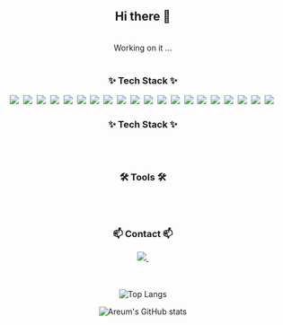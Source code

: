 <h2 align="center">Hi there 👋</h2>

<br>
<div align="center">
  Working on it ...  
</div>

<!--
**areumsim/areumsim** is a ✨ _special_ ✨ repository because its `README.md` (this file) appears on your GitHub profile.
-->

<!--
**areumsim/areumsim** is a ✨ _special_ ✨ repository because its `README.md` (this file) appears on your GitHub profile.

Here are some ideas to get you started:

- 🔭 I’m currently working on ...
- 🌱 I’m currently learning ...
- 👯 I’m looking to collaborate on ...
- 🤔 I’m looking for help with ...
- 💬 Ask me about ...
- 📫 How to reach me: ...
- 😄 Pronouns: ...
- ⚡ Fun fact: ...

[![Areum's GitHub stats](https://github-readme-stats.vercel.app/api?username=areumsim)](https://github.com/anuraghazra/github-readme-stats)
![Areum's GitHub stats](https://github-readme-stats.vercel.app/api?username=areumsim&show_icons=true&theme=radical)
-->

<br>
<h3 align="center">✨ Tech Stack ✨</h3>
<p align="center">
  <!-- Languages -->
  <img src="https://img.shields.io/badge/Python-3776AB?style=for-the-badge&logo=python&logoColor=white" />&nbsp
  <img src="https://img.shields.io/badge/R-276DC3?style=for-the-badge&logo=r&logoColor=white" />&nbsp
  <img src="https://img.shields.io/badge/Java-007396?style=for-the-badge&logo=java&logoColor=white" />&nbsp
  <!-- ML/DL -->
  <img src="https://img.shields.io/badge/TensorFlow-FF6F00?style=for-the-badge&logo=TensorFlow&logoColor=white" />&nbsp
  <img src="https://img.shields.io/badge/PyTorch-EE4C2C?style=for-the-badge&logo=PyTorch&logoColor=white" />&nbsp
  <img src="https://img.shields.io/badge/Scikit--learn-F7931E?style=for-the-badge&logo=scikit-learn&logoColor=white" />&nbsp
  <img src="https://img.shields.io/badge/Plotly-3F4F75?style=for-the-badge&logo=Plotly&logoColor=white" />&nbsp
  <!-- IDEs -->
  <img src="https://img.shields.io/badge/VS_Code-007ACC?style=for-the-badge&logo=visual-studio-code&logoColor=white" />&nbsp
  <img src="https://img.shields.io/badge/RStudio-75AADB?style=for-the-badge&logo=RStudio&logoColor=white" />&nbsp
  <img src="https://img.shields.io/badge/Android_Studio-3DDC84?style=for-the-badge&logo=android-studio&logoColor=white" />&nbsp
  <!-- Databases -->
  <img src="https://img.shields.io/badge/MySQL-4479A1?style=for-the-badge&logo=mysql&logoColor=white" />&nbsp
  <img src="https://img.shields.io/badge/MongoDB-47A248?style=for-the-badge&logo=mongodb&logoColor=white" />&nbsp
  <!-- DevOps -->
  <img src="https://img.shields.io/badge/Git-F05032?style=for-the-badge&logo=git&logoColor=white" />&nbsp
  <img src="https://img.shields.io/badge/GitHub-181717?style=for-the-badge&logo=github&logoColor=white" />&nbsp
  <img src="https://img.shields.io/badge/Docker-2496ED?style=for-the-badge&logo=docker&logoColor=white" />&nbsp
  <img src="https://img.shields.io/badge/KubeFlow-326CE5?style=for-the-badge&logo=KubeFlow&logoColor=white" />&nbsp
  <!-- OS -->
  <img src="https://img.shields.io/badge/Ubuntu-E95420?style=for-the-badge&logo=ubuntu&logoColor=white" />&nbsp
  <!-- Collaboration Tools -->
  <img src="https://img.shields.io/badge/Notion-000000?style=for-the-badge&logo=notion&logoColor=white" />&nbsp
  <img src="https://img.shields.io/badge/Confluence-172B4D?style=for-the-badge&logo=Confluence&logoColor=white" />&nbsp
  <img src="https://img.shields.io/badge/Jira-0052CC?style=for-the-badge&logo=jira&logoColor=white" />&nbsp

  

<!--
<h3 align="center">✨ Tech Stack ✨</h3>
<div align="left">
  <img src="https://img.shields.io/badge/react-20232a.svg?style=for-the-badge&logo=react&logoColor=61DAFB" />&nbsp
  <img src="https://img.shields.io/badge/javascript-F7DF1E.svg?style=for-the-badge&logo=javascript&logoColor=20232a" />&nbsp
  <img src="https://img.shields.io/badge/html5-E34F26.svg?style=for-the-badge&logo=html5&logoColor=white" />&nbsp
</div>

<div align="center">
  <img src="https://img.shields.io/badge/styled--components-DB7093?style=for-the-badge&logo=styled-components&logoColor=ffd35b" />&nbsp
  <img src="https://img.shields.io/badge/tailwindcss-1daabb.svg?style=for-the-badge&logo=tailwind-css&logoColor=white" />&nbsp
  <img src="https://img.shields.io/badge/css3-1572B6.svg?style=for-the-badge&logo=css3&logoColor=white" />&nbsp
</div>

<br>

<div align="center">
  <img src="https://img.shields.io/badge/python-3670A0?style=for-the-badge&logo=python&logoColor=ffdd54" />&nbsp
  <img src="https://img.shields.io/badge/pandas-150458.svg?style=for-the-badge&logo=pandas&logoColor=white" />&nbsp
  <img src="https://img.shields.io/badge/numpy-4d77cf.svg?style=for-the-badge&logo=numpy&logoColor=white" />&nbsp
  <img src="https://img.shields.io/badge/Matplotlib-11557c.svg?style=for-the-badge&logo=Matplotlib&logoColor=white" />&nbsp
</div>

<br>

<h3 align="center">📚 Studying 📚</h3>
<div align="center">
  <img src="https://img.shields.io/badge/typescript-007ACC.svg?style=for-the-badge&logo=typescript&logoColor=white" />&nbsp
  <img src="https://img.shields.io/badge/React%20Query-FF4154?style=for-the-badge&logo=react%20query&logoColor=white" />&nbsp
  <img src="https://img.shields.io/badge/Recoil-3578E5?style=for-the-badge&logo=recoil&logoColor=white" />&nbsp
</div>

<br>

<h3 align="center">🛠 Tools 🛠</h3>
<div align="center">
  <img src="https://img.shields.io/badge/git-F05033.svg?style=for-the-badge&logo=git&logoColor=white" />&nbsp
  <img src="https://img.shields.io/badge/github-181717.svg?style=for-the-badge&logo=github&logoColor=white" />&nbsp
  <img src="https://img.shields.io/badge/Notion-F3F3F3.svg?style=for-the-badge&logo=notion&logoColor=black" />&nbsp
</div>

<div align="center">
  <img src="https://img.shields.io/badge/adobe%20photoshop-08253c.svg?style=for-the-badge&logo=adobe%20photoshop&logoColor=37abff" />&nbsp
  <img src="https://img.shields.io/badge/figma-F24E1E.svg?style=for-the-badge&logo=figma&logoColor=white" />&nbsp
</div>

<br>

<div align="center">
  <img src="https://img.shields.io/badge/VSCode-2C2C32.svg?style=for-the-badge&logo=visual-studio-code&logoColor=22ABF3" />&nbsp
  <img src="https://img.shields.io/badge/jupyter-2C2C32.svg?style=for-the-badge&logo=jupyter&logoColor=F37726" />&nbsp
</div>

-->
<br>
<h3 align="center">✨ Tech Stack ✨</h3>
<div align="left">
</div>
<br>

<br>
<h3 align="center">🛠 Tools 🛠</h3>
<div align="left">
</div>
<br>

<br>
<h3 align="center">📫 Contact 📫</h3>
<div align="center">
  <a href="mailto:sar10320@naver.com">
    <img
      src="https://img.shields.io/badge/sar10320@naver.com-D14836?style=for-the-badge&logo=gmail&logoColor=white"/>&nbsp
  </a>

<br>
<br>
<br>

![Top Langs](https://github-readme-stats.vercel.app/api/top-langs/?username=areumsim&layout=compact)

![Areum's GitHub stats](https://github-readme-stats.vercel.app/api?username=areumsim&show_icons=true&theme=radical)
